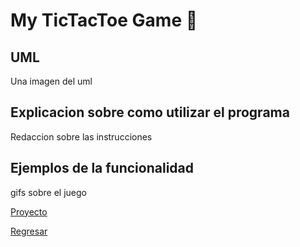 # My TicTacToe Game 🎲

## UML

Una imagen del uml

## Explicacion sobre como utilizar el programa

Redaccion sobre las instrucciones

## Ejemplos de la funcionalidad

gifs sobre el juego

[Proyecto](./tictactoe_project/README.md)

[Regresar](/README.md)
